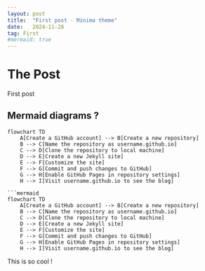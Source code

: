 ```yaml
---
layout: post
title:  "First post - Minima theme"
date:   2024-11-28
tag: First
#mermaid: true
---
```


# The Post

First post

## Mermaid diagrams ? 

```mermaid
flowchart TD
    A[Create a GitHub account] --> B[Create a new repository]
    B --> C[Name the repository as username.github.io]
    C --> D[Clone the repository to local machine]
    D --> E[Create a new Jekyll site]
    E --> F[Customize the site]
    F --> G[Commit and push changes to GitHub]
    G --> H[Enable GitHub Pages in repository settings]
    H --> I[Visit username.github.io to see the blog]
```

```
```mermaid
flowchart TD
    A[Create a GitHub account] --> B[Create a new repository]
    B --> C[Name the repository as username.github.io]
    C --> D[Clone the repository to local machine]
    D --> E[Create a new Jekyll site]
    E --> F[Customize the site]
    F --> G[Commit and push changes to GitHub]
    G --> H[Enable GitHub Pages in repository settings]
    H --> I[Visit username.github.io to see the blog]
```


This is so cool !